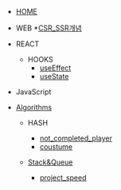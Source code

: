 * [HOME](/)
* WEB
    *[CSR_SSR개념](/WEB/CSR_SSR.md)

* REACT
    * HOOKS
        * [useEffect](/REACT/useEffect.md)
        * [useState](/REACT/useState.md)

* JavaScript

* [Algorithms](/Algorithms.md)
    * HASH
        * [not_completed_player](/Algorithms/HASH/not_completed_player.md)
        * [coustume](/Algorithms/HASH/coustume.md)

    * [Stack&Queue](/Algorigthms/python_stack_q.me)
        * [project_speed](/Algorithms/project_speed.md)